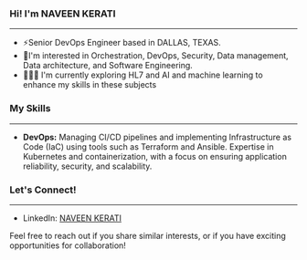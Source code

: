 ### Hi! I'm NAVEEN KERATI
---
- ⚡Senior DevOps Engineer based in DALLAS, TEXAS.
- 🤔I'm interested in Orchestration, DevOps, Security, Data management, Data architecture, and Software Engineering. 
- 🧙‍♀️🔮 I'm currently exploring HL7 and AI and machine learning to enhance my skills in these subjects

### My Skills
---
- **DevOps:** Managing CI/CD pipelines and implementing Infrastructure as Code (IaC) using tools such as Terraform and Ansible. Expertise in Kubernetes and containerization, with a focus on ensuring application reliability, security, and scalability.

### Let's Connect!
---

- LinkedIn: [NAVEEN KERATI](https://www.linkedin.com/in/naveenkerati/)

Feel free to reach out if you share similar interests, or if you have exciting opportunities for collaboration!
